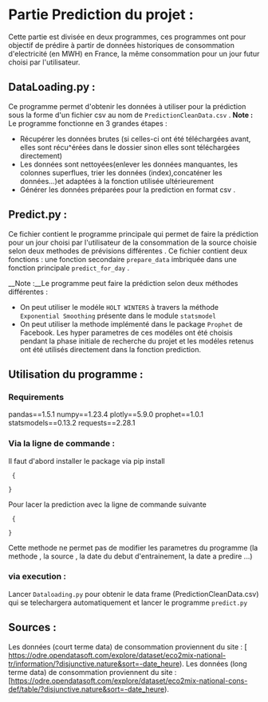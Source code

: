 # Partie Prediction du projet :

Cette partie est divisée en deux programmes, ces programmes ont pour objectif de prédire à partir de données historiques de consommation d'electricité (en MWH) en France, la même consommation pour un jour futur choisi par l'utilisateur.

## DataLoading.py :

Ce programme permet d'obtenir les données à utiliser pour la prédiction sous la forme d'un fichier csv au nom de `PredictionCleanData.csv` . 
__Note :__ Le programme fonctionne en 3 grandes étapes : 

* Récupérer les données brutes (si celles-ci ont été téléchargées avant, elles sont récu^érées dans le dossier sinon elles sont téléchargées directement)
* Les données sont nettoyées(enlever les données manquantes, les colonnes superflues, trier les données (index),concaténer les données...)et adaptées à la fonction utilisée ultérieurement 
*  Générer les données préparées pour la prediction en format csv .




## Predict.py :

Ce fichier contient le programme principale qui permet de faire la prédiction pour un jour choisi par l'utilisateur de la consommation de la source choisie selon deux methodes de prévisions différentes . Ce fichier contient deux  fonctions : une fonction secondaire `prepare_data` imbriquée dans une fonction principale `predict_for_day` .

__Note :__Le programme peut faire la prédiction selon deux méthodes différentes : 
* On peut utiliser le modéle `HOLT WINTERS` à travers la méthode `Exponential Smoothing` présente dans le module `statsmodel`
* On peut utiliser la methode implémenté dans le package `Prophet` de Facebook. 
Les hyper parametres de ces modéles ont été choisis pendant la phase initiale de recherche du projet et les modéles retenus ont été utilisés directement dans la fonction prediction.

## Utilisation du programme : 
### Requirements 
pandas==1.5.1
numpy==1.23.4
plotly==5.9.0
prophet==1.0.1
statsmodels==0.13.2
requests==2.28.1

### Via la ligne de commande : 
Il faut d'abord installer le package via pip install 
```
 {
  
}
```
Pour lacer la prediction avec la ligne de commande suivante 
```
 {
  
}
```
Cette methode ne permet pas de modifier les parametres du programme (la methode , la source , la date du debut d'entrainement, la date a predire ...)
###  via execution  :
Lancer `Dataloading.py` pour obtenir le data frame (PredictionCleanData.csv) qui se telechargera automatiquement et lancer le programme `predict.py`






 

## Sources :

Les données (court terme data) de consommation proviennent du site : [ https://odre.opendatasoft.com/explore/dataset/eco2mix-national-tr/information/?disjunctive.nature&sort=-date_heure).
Les données (long terme data) de consommation proviennent du site : [https://odre.opendatasoft.com/explore/dataset/eco2mix-national-cons-def/table/?disjunctive.nature&sort=-date_heure).



